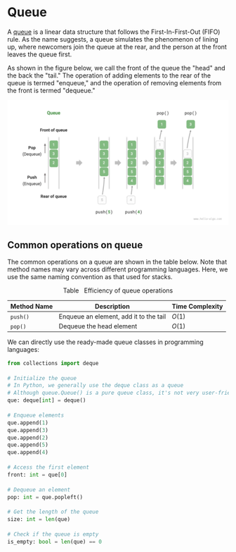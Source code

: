 # Queue

A <u>queue</u> is a linear data structure that follows the First-In-First-Out (FIFO) rule. As the name suggests, a queue simulates the phenomenon of lining up, where newcomers join the queue at the rear, and the person at the front leaves the queue first.

As shown in the figure below, we call the front of the queue the "head" and the back the "tail." The operation of adding elements to the rear of the queue is termed "enqueue," and the operation of removing elements from the front is termed "dequeue."

![Queue's first-in-first-out rule](queue.assets/queue_operations.png)

## Common operations on queue

The common operations on a queue are shown in the table below. Note that method names may vary across different programming languages. Here, we use the same naming convention as that used for stacks.

<p align="center"> Table <id> &nbsp; Efficiency of queue operations </p>

| Method Name | Description                            | Time Complexity |
| ----------- | -------------------------------------- | --------------- |
| `push()`    | Enqueue an element, add it to the tail | $O(1)$          |
| `pop()`     | Dequeue the head element               | $O(1)$          |


We can directly use the ready-made queue classes in programming languages:

```python title="queue.py"
from collections import deque

# Initialize the queue
# In Python, we generally use the deque class as a queue
# Although queue.Queue() is a pure queue class, it's not very user-friendly, so it's not recommended
que: deque[int] = deque()

# Enqueue elements
que.append(1)
que.append(3)
que.append(2)
que.append(5)
que.append(4)

# Access the first element
front: int = que[0]

# Dequeue an element
pop: int = que.popleft()

# Get the length of the queue
size: int = len(que)

# Check if the queue is empty
is_empty: bool = len(que) == 0
```
